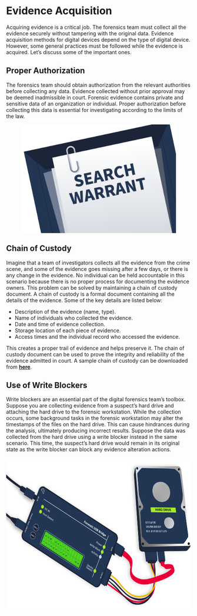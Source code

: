# Evidence Acquisition

Acquiring evidence is a critical job. The forensics team must collect all the evidence securely without tampering with the original data. Evidence acquisition methods for digital devices depend on the type of digital device. However, some general practices must be followed while the evidence is acquired. Let’s discuss some of the important ones.

## Proper Authorization

The forensics team should obtain authorization from the relevant authorities before collecting any data. Evidence collected without prior approval may be deemed inadmissible in court. Forensic evidence contains private and sensitive data of an organization or individual. Proper authorization before collecting this data is essential for investigating according to the limits of the law.

<img src="../../../_resources/6645aa8c024f7893371eb7ac-1719850.png" alt="An authorization document." class="jop-noMdConv" width="420" height="295" style="display: block; margin: 0 auto;">

## Chain of Custody

Imagine that a team of investigators collects all the evidence from the crime scene, and some of the evidence goes missing after a few days, or there is any change in the evidence. No individual can be held accountable in this scenario because there is no proper process for documenting the evidence owners. This problem can be solved by maintaining a chain of custody document. A chain of custody is a formal document containing all the details of the evidence. Some of the key details are listed below:

- Description of the evidence (name, type).
- Name of individuals who collected the evidence.
- Date and time of evidence collection.
- Storage location of each piece of evidence.
- Access times and the individual record who accessed the evidence.

This creates a proper trail of evidence and helps preserve it. The chain of custody document can be used to prove the integrity and reliability of the evidence admitted in court. A sample chain of custody can be downloaded from **[here](https://www.nist.gov/document/sample-chain-custody-formdocx)**.

## Use of Write Blockers

Write blockers are an essential part of the digital forensics team’s toolbox. Suppose you are collecting evidence from a suspect’s hard drive and attaching the hard drive to the forensic workstation. While the collection occurs, some background tasks in the forensic workstation may alter the timestamps of the files on the hard drive. This can cause hindrances during the analysis, ultimately producing incorrect results. Suppose the data was collected from the hard drive using a write blocker instead in the same scenario. This time, the suspect’s hard drive would remain in its original state as the write blocker can block any evidence alteration actions.

<img src="../../../_resources/6645aa8c024f7893371eb7ac-1719477004541.svg" alt="6645aa8c024f7893371eb7ac-1719477004541.svg" class="jop-noMdConv" width="653" height="418" style="display: block; margin: 0 auto;">